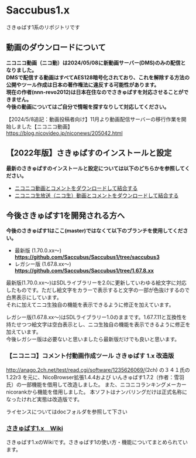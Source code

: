 # Saccubus1.x
さきゅばす1系のリポジトリです

## 動画のダウンロードについて  
**ニコニコ動画（ニコ動）は2024/05/08に新動画サーバー(DMS)のみの配信となりました。  
DMSで配信する動画はすべてAES128暗号化されており、これを解除する方法の公開やツール作成は日本の著作権法に違反する可能性があります。  
現在の作者(nnn-revo2012)は日本在住なのでさきゅばすを対応させることができません。  
今後の動画についてはご自分で情報を探すなりして対応してください。**  

【2024/5/8追記：動画投稿者向け】11月より動画配信サーバーの移行作業を開始しました【ニコニコ動画】
https://blog.nicovideo.jp/niconews/205042.html

## 【2022年版】さきゅばすのインストールと設定  
**最新のさきゅばすのインストールと設定については以下のどちらかを参照してください。**  
-  [ニコニコ動画とコメントをダウンロードして結合する](https://github.com/Saccubus/Saccubus1/wiki/%E3%83%8B%E3%82%B3%E3%83%8B%E3%82%B3%E5%8B%95%E7%94%BB%E3%81%A8%E3%82%B3%E3%83%A1%E3%83%B3%E3%83%88%E3%82%92%E3%83%80%E3%82%A6%E3%83%B3%E3%83%AD%E3%83%BC%E3%83%89%E3%81%97%E3%81%A6%E7%B5%90%E5%90%88%E3%81%99%E3%82%8B)  
-  [ニコニコ生放送（ニコ生）動画とコメントをダウンロードして結合する](https://github.com/Saccubus/Saccubus1/wiki/%E3%83%8B%E3%82%B3%E3%83%8B%E3%82%B3%E7%94%9F%E6%94%BE%E9%80%81%EF%BC%88%E3%83%8B%E3%82%B3%E7%94%9F%EF%BC%89%E5%8B%95%E7%94%BB%E3%81%A8%E3%82%B3%E3%83%A1%E3%83%B3%E3%83%88%E3%82%92%E3%83%80%E3%82%A6%E3%83%B3%E3%83%AD%E3%83%BC%E3%83%89%E3%81%97%E3%81%A6%E7%B5%90%E5%90%88%E3%81%99%E3%82%8B)  

## 今後さきゅばす1を開発される方へ  
**今後のさきゅばす1はここ(master)ではなくて以下のブランチを使用してください。**  
- 最新版 (1.70.0.xx～) **https://github.com/Saccubus/Saccubus1/tree/saccubus3**  
- レガシー版 (1.67.8.xx～) **https://github.com/Saccubus/Saccubus1/tree/1.67.8.xx**  

最新版(1.70.0.xx～)はSDLライブラリーを2.0に更新していわゆる絵文字に対応したものです。ただし絵文字をカラーで表示すると文字の一部が色抜けするので白黒表示にしています。  
それに加えてニコ生独自の機能を表示できるように修正を加えています。  

レガシー版(1.67.8.xx～)はSDLライブラリー1.0のままです。1.67.7.11と互換性を持たせつつ絵文字は空白表示とし、ニコ生独自の機能を表示できるように修正を加えています。  
今後レガシー版は必要ないと思いましたら最新版だけでも良いと思います。  


### 【ニコニコ】コメント付動画作成ツール さきゅばす 1.x 改造版
<http://anago.2ch.net/test/read.cgi/software/1235626069/>(2ch)
の３４１氏の 1.22r3 を元に、NicoBrowser拡張1.4.4および
いんきゅばす1.7.2（作者：雪羽氏）の一部機能を借用して改造しました。
また、ニコニコランキングメーカーnicorankから機能を借用しました。
本ソフトはナンバリングだけは正式名称になったけれど実態は改造版です。

ライセンスについてはdocフォルダを参照して下さい

### [さきゅばす1.x　Wiki](https://github.com/Saccubus/Saccubus1/wiki)  
さきゅばす1.xのWikiです。さきゅばす1の使い方・機能についてまとめられています。  

